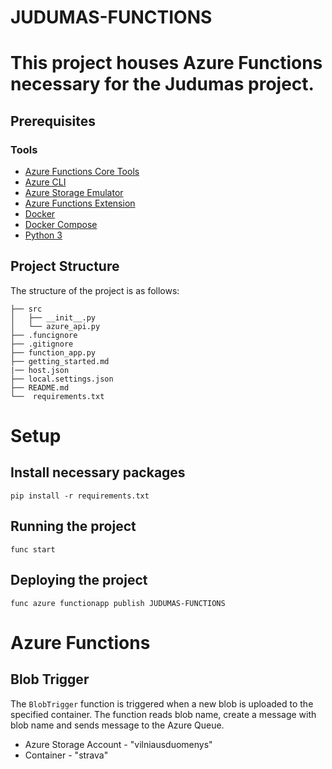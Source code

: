 # JUDUMAS-FUNCTIONS

# This project houses Azure Functions necessary for the Judumas project.

## Prerequisites

### Tools
- [Azure Functions Core Tools](https://docs.microsoft.com/en-us/azure/azure-functions/functions-run-local?tabs=windows%2Ccsharp%2Cbash)
- [Azure CLI](https://docs.microsoft.com/en-us/cli/azure/install-azure-cli)
- [Azure Storage Emulator](https://docs.microsoft.com/en-us/azure/storage/common/storage-use-emulator)
- [Azure Functions Extension](https://marketplace.visualstudio.com/items?itemName=ms-azuretools.vscode-azurefunctions)
- [Docker](https://docs.docker.com/get-docker/)
- [Docker Compose](https://docs.docker.com/compose/install/)
- [Python 3](https://www.python.org/downloads)

## Project Structure

The structure of the project is as follows:

```
├── src
│   ├── __init__.py
│   └── azure_api.py
├── .funcignore
├── .gitignore
├── function_app.py
├── getting_started.md
|── host.json
├── local.settings.json
├── README.md
└──  requirements.txt
```

# Setup

## Install necessary packages

```
pip install -r requirements.txt
```

## Running the project

```
func start
```

## Deploying the project

```
func azure functionapp publish JUDUMAS-FUNCTIONS
```

# Azure Functions

## Blob Trigger

The `BlobTrigger` function is triggered when a new blob is uploaded to the specified container. The function reads blob name, create a message with blob name and sends message to the Azure Queue.

- Azure Storage Account - "vilniausduomenys"
- Container - "strava"
